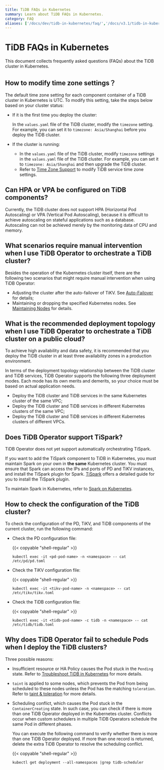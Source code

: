 ```yaml
---
title: TiDB FAQs in Kubernetes
summary: Learn about TiDB FAQs in Kubernetes.
category: FAQ
aliases: ['/docs/dev/tidb-in-kubernetes/faq/','/docs/v3.1/tidb-in-kubernetes/faq/','/docs/v3.0/tidb-in-kubernetes/faq/']
---
```


# TiDB FAQs in Kubernetes

This document collects frequently asked questions (FAQs) about the TiDB cluster in Kubernetes.

## How to modify time zone settings？

The default time zone setting for each component container of a TiDB cluster in Kubernetes is UTC. To modify this setting, take the steps below based on your cluster status:

* If it is the first time you deploy the cluster:

    In the `values.yaml` file of the TiDB cluster, modify the `timezone` setting. For example, you can set it to `timezone: Asia/Shanghai` before you deploy the TiDB cluster.

* If the cluster is running:

    * In the `values.yaml` file of the TiDB cluster, modify `timezone` settings in the `values.yaml` file of the TiDB cluster. For example, you can set it to `timezone: Asia/Shanghai` and then upgrade the TiDB cluster.
    * Refer to [Time Zone Support](https://pingcap.com/docs/stable/how-to/configure/time-zone) to modify TiDB service time zone settings.

## Can HPA or VPA be configured on TiDB components?

Currently, the TiDB cluster does not support HPA (Horizontal Pod Autoscaling) or VPA (Vertical Pod Autoscaling), because it is difficult to achieve autoscaling on stateful applications such as a database. Autoscaling can not be achieved merely by the monitoring data of CPU and memory.

## What scenarios require manual intervention when I use TiDB Operator to orchestrate a TiDB cluster?

Besides the operation of the Kubernetes cluster itself, there are the following two scenarios that might require manual intervention when using TiDB Operator:

* Adjusting the cluster after the auto-failover of TiKV. See [Auto-Failover](use-auto-failover.md) for details;
* Maintaining or dropping the specified Kubernetes nodes. See [Maintaining Nodes](maintain-a-kubernetes-node.md) for details.

## What is the recommended deployment topology when I use TiDB Operator to orchestrate a TiDB cluster on a public cloud?

To achieve high availability and data safety, it is recommended that you deploy the TiDB cluster in at least three availability zones in a production environment.

In terms of the deployment topology relationship between the TiDB cluster and TiDB services, TiDB Operator supports the following three deployment modes. Each mode has its own merits and demerits, so your choice must be based on actual application needs.

* Deploy the TiDB cluster and TiDB services in the same Kubernetes cluster of the same VPC;
* Deploy the TiDB cluster and TiDB services in different Kubernetes clusters of the same VPC;
* Deploy the TiDB cluster and TiDB services in different Kubernetes clusters of different VPCs.

## Does TiDB Operator support TiSpark?

TiDB Operator does not yet support automatically orchestrating TiSpark.

If you want to add the TiSpark component to TiDB in Kubernetes, you must maintain Spark on your own in **the same** Kubernetes cluster. You must ensure that Spark can access the IPs and ports of PD and TiKV instances, and install the TiSpark plugin for Spark. [TiSpark](https://pingcap.com/docs/stable/reference/tispark/#deploy-tispark-on-the-existing-spark-cluster) offers a detailed guide for you to install the TiSpark plugin.

To maintain Spark in Kubernetes, refer to [Spark on Kubernetes](http://spark.apache.org/docs/latest/running-on-kubernetes.html).

## How to check the configuration of the TiDB cluster?

To check the configuration of the PD, TiKV, and TiDB components of the current cluster, run the following command:

* Check the PD configuration file:

    {{< copyable "shell-regular" >}}

    ```shell
    kubectl exec -it <pd-pod-name> -n <namespace> -- cat /etc/pd/pd.toml
    ```

* Check the TiKV configuration file:

    {{< copyable "shell-regular" >}}

    ```shell
    kubectl exec -it <tikv-pod-name> -n <namespace> -- cat /etc/tikv/tikv.toml
    ```

* Check the TiDB configuration file:

    {{< copyable "shell-regular" >}}

    ```shell
    kubectl exec -it <tidb-pod-name> -c tidb -n <namespace> -- cat /etc/tidb/tidb.toml
    ```

## Why does TiDB Operator fail to schedule Pods when I deploy the TiDB clusters?

Three possible reasons:

* Insufficient resource or HA Policy causes the Pod stuck in the `Pending` state. Refer to [Troubleshoot TiDB in Kubernetes](troubleshoot.md#the-pod-is-in-the-pending-state) for more details.

* `taint` is applied to some nodes, which prevents the Pod from being scheduled to these nodes unless the Pod has the matching `toleration`. Refer to [taint & toleration](https://kubernetes.io/docs/concepts/configuration/taint-and-toleration/) for more details.

* Scheduling conflict, which causes the Pod stuck in the `ContainerCreating` state. In such case, you can check if there is more than one TiDB Operator deployed in the Kubernetes cluster. Conflicts occur when custom schedulers in multiple TiDB Operators schedule the same Pod in different phases.

    You can execute the following command to verify whether there is more than one TiDB Operator deployed. If more than one record is returned, delete the extra TiDB Operator to resolve the scheduling conflict.

    {{< copyable "shell-regular" >}}

    ```shell
    kubectl get deployment --all-namespaces |grep tidb-scheduler
    ```